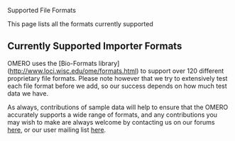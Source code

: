 Supported File Formats

This page lists all the formats currently supported

## Currently Supported Importer Formats ##

OMERO uses the [Bio-Formats library] (http://www.loci.wisc.edu/ome/formats.html) to support over 120 different proprietary file formats.  Please note however that we try to extensively test each file format before we add, so our success depends on how much test data we have. 

As always, contributions of sample data will help to ensure that the OMERO accurately supports a wide range of formats, and any contributions you may wish to make are always welcome by contacting us on our forums [here](http://www.openmicroscopy.org/community/viewforum.php?f=4), or our user mailing list [here](http://lists.openmicroscopy.org.uk/mailman/listinfo/ome-users/).
